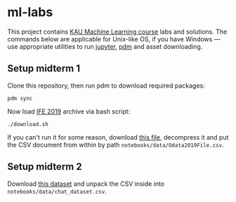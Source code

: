 # ml-labs

This project contains [KAU Machine Learning course](https://github.com/fbeilstein/machine_learning) labs and solutions.
The commands below are applicable for Unix-like OS, if you have Windows — use appropriate utilities to run
[jupyter](https://jupyter.org/), [pdm](https://pdm.fming.dev/latest/) and asset downloading.

## Setup midterm 1

Clone this repository, then run pdm to download required packages:

```shell
pdm sync
```

Now load [IFE 2019](https://zno.testportal.com.ua/opendata) archive via bash script:

```shell
./download.sh
```

If you can't run it for some reason, download
[this file](https://zno.testportal.com.ua/yearstat/uploads/OpenDataZNO2019.7z), decompress it and put the CSV document
from within by path `notebooks/data/Odata2019File.csv`.

## Setup midterm 2

Download [this dataset](https://www.kaggle.com/datasets/nursyahrina/chat-sentiment-dataset) and unpack the CSV inside
into `notebooks/data/chat_dataset.csv`.
